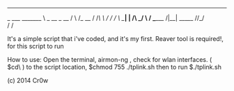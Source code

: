 _________         _______          
\_   ___ \_______ \   _  \__  _  __
/    \  \/\_  __ \/  /_\  \ \/ \/ /
\     \____|  | \/\  \_/   \     / 
 \______  /|__|    \_____  /\/\_/  
        \/               \/        

It's a simple script that i've coded, and it's my first.
Reaver tool is required!, for this script to run

How to use: 
    Open the terminal, airmon-ng , check for wlan interfaces.
    ( $cd\ ) to the script location, $chmod 755 ./tplink.sh
    then to run $./tplink.sh


(c) 2014 Cr0w
